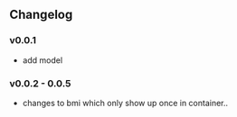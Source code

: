 ## Changelog

### v0.0.1
- add model
### v0.0.2 - 0.0.5
- changes to bmi which only show up once in container..